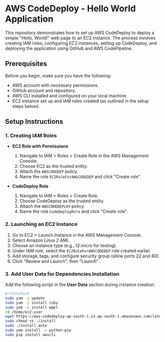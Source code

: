 # AWS CodeDeploy - Hello World Application

This repository demonstrates how to set up AWS CodeDeploy to deploy a simple "Hello, World!" web page to an EC2 instance. The process involves creating IAM roles, configuring EC2 instances, setting up CodeDeploy, and deploying the application using GitHub and AWS CodePipeline.

## Prerequisites

Before you begin, make sure you have the following:

- AWS account with necessary permissions.
- GitHub account and repository.
- AWS CLI installed and configured on your local machine.
- EC2 instance set up and IAM roles created (as outlined in the setup steps below).

## Setup Instructions

### 1. **Creating IAM Roles**

- **EC2 Role with Permissions**
  1. Navigate to IAM > Roles > Create Role in the AWS Management Console.
  2. Choose EC2 as the trusted entity.
  3. Attach the `AWSCODEDEP` policy.
  4. Name the role `EC2RoleForAWSCODEDEP` and click "Create role".

- **CodeDeploy Role**
  1. Navigate to IAM > Roles > Create Role.
  2. Choose CodeDeploy as the trusted entity.
  3. Attach the `AWSCODEDEPLOY` policy.
  4. Name the role `CodeDeployRole` and click "Create role".

### 2. **Launching an EC2 Instance**

1. Go to EC2 > Launch Instance in the AWS Management Console.
2. Select Amazon Linux 2 AMI.
3. Choose an instance type (e.g., t2.micro for testing).
4. Under IAM role, select the `EC2RoleForAWSCODEDEP` role created earlier.
5. Add storage, tags, and configure security group (allow ports 22 and 80).
6. Click "Review and Launch", then "Launch".

### 3. **Add User Data for Dependencies Installation**

Add the following script in the **User Data** section during instance creation:

```bash
#!/bin/bash
sudo yum -y update
sudo yum -y install ruby
sudo yum -y install wget
cd /home/ec2-user
wget https://aws-codedeploy-ap-south-1.s3.ap-south-1.amazonaws.com/latest/install
sudo chmod +x ./install
sudo ./install auto
sudo yum install -y python-pip
sudo pip install awscli

